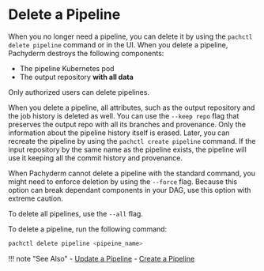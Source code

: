 # Delete a Pipeline

When you no longer need a pipeline, you can delete it by using the
`pachctl delete pipeline` command or in the UI. When
you delete a pipeline, Pachyderm destroys the following components:

* The pipeline Kubernetes pod
* The output repository **with all data**

Only authorized users can delete pipelines.

When you delete a pipeline, all attributes, such as the output repository
and the job history is deleted as well.
You can use the `--keep repo` flag that preserves the output repo with
all its branches and provenance. Only the information about the pipeline
history itself is erased. Later, you can recreate the pipeline by using
the `pachctl create pipeline` command. If the input repository by the same
name as the pipeline exists, the pipeline will use it
keeping all the commit history and provenance.

When Pachyderm cannot delete a pipeline with the standard command,
you might need to enforce deletion by using the `--force` flag. Because this
option can break dependant components in your DAG, use this option with
extreme caution.

To delete all pipelines, use the `--all` flag.

To delete a pipeline, run the following command:

```bash
pachctl delete pipeline <pipeine_name>
```

!!! note "See Also"
    - [Update a Pipeline](../updating_pipelines/)
    - [Create a Pipeline](../create-pipeline/)
